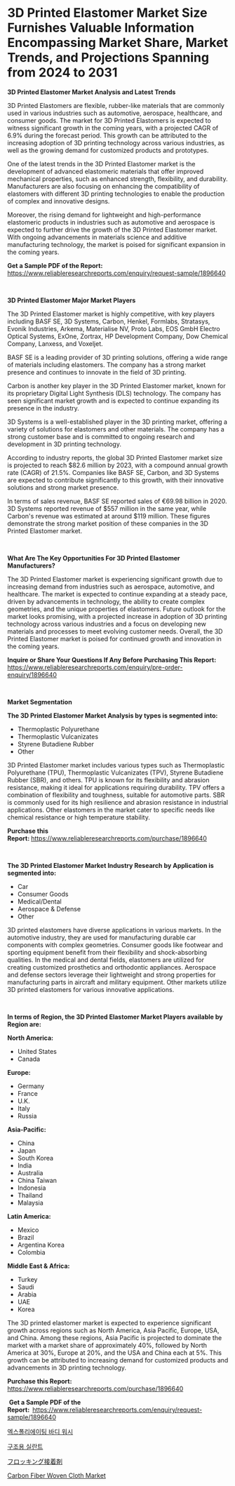 <p><h1>3D Printed Elastomer Market Size Furnishes Valuable Information Encompassing Market Share, Market Trends, and Projections Spanning from 2024 to 2031</h1></p><p><strong>3D Printed Elastomer Market Analysis and Latest Trends</strong></p>
<p><p>3D Printed Elastomers are flexible, rubber-like materials that are commonly used in various industries such as automotive, aerospace, healthcare, and consumer goods. The market for 3D Printed Elastomers is expected to witness significant growth in the coming years, with a projected CAGR of 6.9% during the forecast period. This growth can be attributed to the increasing adoption of 3D printing technology across various industries, as well as the growing demand for customized products and prototypes.</p><p>One of the latest trends in the 3D Printed Elastomer market is the development of advanced elastomeric materials that offer improved mechanical properties, such as enhanced strength, flexibility, and durability. Manufacturers are also focusing on enhancing the compatibility of elastomers with different 3D printing technologies to enable the production of complex and innovative designs.</p><p>Moreover, the rising demand for lightweight and high-performance elastomeric products in industries such as automotive and aerospace is expected to further drive the growth of the 3D Printed Elastomer market. With ongoing advancements in materials science and additive manufacturing technology, the market is poised for significant expansion in the coming years.</p></p>
<p><strong>Get a Sample PDF of the Report:&nbsp;</strong> <a href="https://www.reliableresearchreports.com/enquiry/request-sample/1896640">https://www.reliableresearchreports.com/enquiry/request-sample/1896640</a></p>
<p>&nbsp;</p>
<p><strong>3D Printed Elastomer Major Market Players</strong></p>
<p><p>The 3D Printed Elastomer market is highly competitive, with key players including BASF SE, 3D Systems, Carbon, Henkel, Formlabs, Stratasys, Evonik Industries, Arkema, Materialise NV, Proto Labs, EOS GmbH Electro Optical Systems, ExOne, Zortrax, HP Development Company, Dow Chemical Company, Lanxess, and Voxeljet. </p><p>BASF SE is a leading provider of 3D printing solutions, offering a wide range of materials including elastomers. The company has a strong market presence and continues to innovate in the field of 3D printing. </p><p>Carbon is another key player in the 3D Printed Elastomer market, known for its proprietary Digital Light Synthesis (DLS) technology. The company has seen significant market growth and is expected to continue expanding its presence in the industry.</p><p>3D Systems is a well-established player in the 3D printing market, offering a variety of solutions for elastomers and other materials. The company has a strong customer base and is committed to ongoing research and development in 3D printing technology. </p><p>According to industry reports, the global 3D Printed Elastomer market size is projected to reach $82.6 million by 2023, with a compound annual growth rate (CAGR) of 21.5%. Companies like BASF SE, Carbon, and 3D Systems are expected to contribute significantly to this growth, with their innovative solutions and strong market presence.</p><p>In terms of sales revenue, BASF SE reported sales of €69.98 billion in 2020. 3D Systems reported revenue of $557 million in the same year, while Carbon's revenue was estimated at around $119 million. These figures demonstrate the strong market position of these companies in the 3D Printed Elastomer market.</p></p>
<p>&nbsp;</p>
<p><strong>What Are The Key Opportunities For 3D Printed Elastomer Manufacturers?</strong></p>
<p><p>The 3D Printed Elastomer market is experiencing significant growth due to increasing demand from industries such as aerospace, automotive, and healthcare. The market is expected to continue expanding at a steady pace, driven by advancements in technology, the ability to create complex geometries, and the unique properties of elastomers. Future outlook for the market looks promising, with a projected increase in adoption of 3D printing technology across various industries and a focus on developing new materials and processes to meet evolving customer needs. Overall, the 3D Printed Elastomer market is poised for continued growth and innovation in the coming years.</p></p>
<p><strong>Inquire or Share Your Questions If Any Before Purchasing This Report:</strong> <a href="https://www.reliableresearchreports.com/enquiry/pre-order-enquiry/1896640">https://www.reliableresearchreports.com/enquiry/pre-order-enquiry/1896640</a></p>
<p>&nbsp;</p>
<p><strong>Market Segmentation</strong></p>
<p><strong>The 3D Printed Elastomer Market Analysis by types is segmented into:</strong></p>
<p><ul><li>Thermoplastic Polyurethane</li><li>Thermoplastic Vulcanizates</li><li>Styrene Butadiene Rubber</li><li>Other</li></ul></p>
<p><p>3D Printed Elastomer market includes various types such as Thermoplastic Polyurethane (TPU), Thermoplastic Vulcanizates (TPV), Styrene Butadiene Rubber (SBR), and others. TPU is known for its flexibility and abrasion resistance, making it ideal for applications requiring durability. TPV offers a combination of flexibility and toughness, suitable for automotive parts. SBR is commonly used for its high resilience and abrasion resistance in industrial applications. Other elastomers in the market cater to specific needs like chemical resistance or high temperature stability.</p></p>
<p><strong>Purchase this Report:&nbsp;</strong><a href="https://www.reliableresearchreports.com/purchase/1896640">https://www.reliableresearchreports.com/purchase/1896640</a></p>
<p>&nbsp;</p>
<p><strong>The 3D Printed Elastomer Market Industry Research by Application is segmented into:</strong></p>
<p><ul><li>Car</li><li>Consumer Goods</li><li>Medical/Dental</li><li>Aerospace & Defense</li><li>Other</li></ul></p>
<p><p>3D printed elastomers have diverse applications in various markets. In the automotive industry, they are used for manufacturing durable car components with complex geometries. Consumer goods like footwear and sporting equipment benefit from their flexibility and shock-absorbing qualities. In the medical and dental fields, elastomers are utilized for creating customized prosthetics and orthodontic appliances. Aerospace and defense sectors leverage their lightweight and strong properties for manufacturing parts in aircraft and military equipment. Other markets utilize 3D printed elastomers for various innovative applications.</p></p>
<p>&nbsp;</p>
<p><strong>In terms of Region, the 3D Printed Elastomer Market Players available by Region are:</strong></p>
<p>
    <p> <strong> North America: </strong>
        <ul>
            <li>United States</li>
            <li>Canada</li>
        </ul>
        </p> 
    <p> <strong> Europe: </strong>
        <ul>
            <li>Germany</li>
            <li>France</li>
            <li>U.K.</li>
            <li>Italy</li>
            <li>Russia</li>
        </ul>
        </p> 
    <p> <strong> Asia-Pacific: </strong>
        <ul>
            <li>China</li>
            <li>Japan</li>
            <li>South Korea</li>
            <li>India</li>
            <li>Australia</li>
            <li>China Taiwan</li>
            <li>Indonesia</li>
            <li>Thailand</li>
            <li>Malaysia</li>
        </ul>
        </p> 
    <p> <strong> Latin America: </strong>
        <ul>
            <li>Mexico</li>
            <li>Brazil</li>
            <li>Argentina Korea</li>
            <li>Colombia</li>
        </ul>
        </p> 
    <p> <strong> Middle East & Africa: </strong>
        <ul>
            <li>Turkey</li>
            <li>Saudi</li>
            <li>Arabia</li>
            <li>UAE</li>
            <li>Korea</li>
        </ul>
    </p>
    </p>
<p><p>The 3D printed elastomer market is expected to experience significant growth across regions such as North America, Asia Pacific, Europe, USA, and China. Among these regions, Asia Pacific is projected to dominate the market with a market share of approximately 40%, followed by North America at 30%, Europe at 20%, and the USA and China each at 5%. This growth can be attributed to increasing demand for customized products and advancements in 3D printing technology.</p></p>
<p><strong>Purchase this Report: </strong><a href="https://www.reliableresearchreports.com/purchase/1896640">https://www.reliableresearchreports.com/purchase/1896640</a></p>
<p>&nbsp;<strong>Get a Sample PDF of the Report:&nbsp;&nbsp;</strong><a href="https://www.reliableresearchreports.com/enquiry/request-sample/1896640">https://www.reliableresearchreports.com/enquiry/request-sample/1896640</a></p>
<p><strong></strong></p>
<p><p><a href="https://medium.com/@stanleylyittle554467/2024%EB%85%84%EB%B6%80%ED%84%B0-2031%EB%85%84%EA%B9%8C%EC%A7%80%EC%9D%98-%EA%B8%B0%EA%B0%84%EC%9D%84-%EC%9C%84%ED%95%9C-%EA%B0%81%EC%A7%88%EC%A0%9C%EA%B1%B0-%EB%B0%94%EB%94%94%EC%9B%8C%EC%8B%9C-%EC%8B%9C%EC%9E%A5-%EB%B6%84%EC%84%9D-%EB%B0%8F-%EA%B7%9C%EB%AA%A8-%EC%98%88%EC%B8%A1-8e44c1053c7b">엑스폴리에이팅 바디 워시</a></p><p><a href="https://github.com/laholand/Market-Research-Report-List-2/blob/main/5718760193790.md">구조용 실란트</a></p><p><a href="https://github.com/mohamedbakry57/Market-Research-Report-List-2/blob/main/1046514194096.md">フロッキング接着剤</a></p><p><a href="https://github.com/JameTravis/Market-Research-Report-List-4/blob/main/carbon-fiber-woven-cloth-market.md">Carbon Fiber Woven Cloth Market</a></p></p>